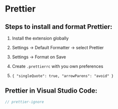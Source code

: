 # Prettier

## Steps to install and format Prettier:

1. Install the extension globally

2. Settings → Default Formatter → select Prettier

3. Settings → Format on Save

4. Create `.prettierrc` with you own preferences

5. ```
   { "singleQuote": true, "arrowParens": "avoid" }
   ```

## Prettier in Visual Studio Code:

```js
// prettier-ignore
```

